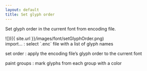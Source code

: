 ```yaml
---
layout: default
title: Set glyph order
---
```


Set glyph order in the current font from encoding file.

<div class='row'>

<div class='col' markdown='1'>
![]({{ site.url }}/images/font/setGlyphOrder.png)
</div>

<div class='col' markdown='1'>
import…
: select `.enc` file with a list of glyph names

set order
: apply the encoding file’s glyph order to the current font

paint groups
: mark glyphs from each group with a color
</div>

</div>
